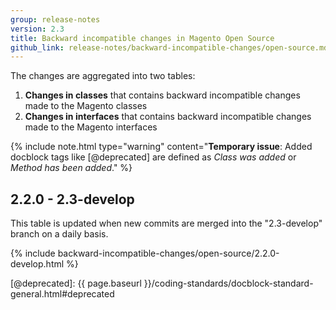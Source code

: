 ```yaml
---
group: release-notes
version: 2.3
title: Backward incompatible changes in Magento Open Source
github_link: release-notes/backward-incompatible-changes/open-source.md
---
```


The changes are aggregated into two tables:

1. **Changes in classes** that contains backward incompatible changes made to the Magento classes
2. **Changes in interfaces** that contains backward incompatible changes made to the Magento interfaces

{% include note.html
type="warning"
content="**Temporary issue**: Added docblock tags like [@deprecated] are defined as _Class was added_ or _Method has been added_."
%}

## 2.2.0 - 2.3-develop

<div class="bs-callout bs-callout-info" id="info" markdown="1">This table is updated when new commits are merged into the "2.3-develop" branch on a daily basis.</div>

{% include backward-incompatible-changes/open-source/2.2.0-develop.html %}

<!-- LINK DEFINITIONS -->

[@deprecated]: {{ page.baseurl }}/coding-standards/docblock-standard-general.html#deprecated
